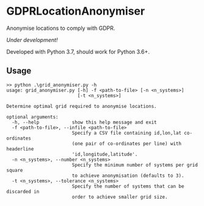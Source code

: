 # GDPRLocationAnonymiser
Anonymise locations to comply with GDPR.

*Under development!*

Developed with Python 3.7, should work for Python 3.6+.

## Usage

```
>> python .\grid_anonymiser.py -h
usage: grid_anonymiser.py [-h] -f <path-to-file> [-n <n_systems>]
                          [-t <n_systems>]

Determine optimal grid required to anonymise locations.

optional arguments:
  -h, --help            show this help message and exit
  -f <path-to-file>, --infile <path-to-file>
                        Specify a CSV file containing id,lon,lat co-ordinates
                        (one pair of co-ordinates per line) with headerline
                        'id,longitude,latitude'.
  -n <n_systems>, --number <n_systems>
                        Specify the minimum number of systems per grid square
                        to achieve anonymisation (defaults to 3).
  -t <n_systems>, --tolerance <n_systems>
                        Specify the number of systems that can be discarded in
                        order to achieve smaller grid size.
```
